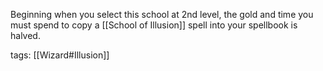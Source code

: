 Beginning when you select this school at 2nd level, the gold and time you must spend to copy a [[School of Illusion]] spell into your spellbook is halved.

tags: [[Wizard#Illusion]]